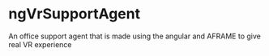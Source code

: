# ngVrSupportAgent
An office support agent that is made using the angular and AFRAME to give real VR experience
